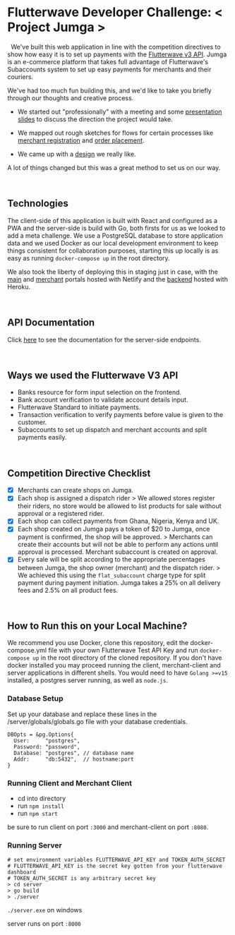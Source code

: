 # Flutterwave Developer Challenge: < Project Jumga >
&nbsp;
  We've built this web application in line with the competition directives to show how easy it is to set up
payments with the [Flutterwave v3 API](https://developer.flutterwave.com/docs). Jumga is an e-commerce platform
that takes full advantage of Flutterwave's Subaccounts system to set up easy payments for merchants and their
couriers.

We've had too much fun building this, and we'd like to take you briefly through our thoughts and creative process.

* We started out "professionally" with a meeting and some [presentation slides](https://docs.google.com/presentation/d/1Ni57y-jUsqiT2CG8hUAakNgjnAEE8SAbUWWXXoUbA9Q/edit?usp=sharing) to discuss the direction the
project would take.
  
* We mapped out rough sketches for flows for certain processes like [merchant registration](https://drive.google.com/file/d/1KmT1B0g6B0D_9HA5G2gNe1YGS5pPGHnE/view) and [order placement](https://drive.google.com/file/d/1PJbVt04PR7DsJeJXWUbBFUJS3Coe7iow/view?usp=sharing).

* We came up with a [design](https://www.figma.com/file/uZV4UBjwslqdmCI13KshlG/Project-Jumga) we really like.

A lot of things changed but this was a great method to set us on our way.

&nbsp;
## Technologies
The client-side of this application is built with React and configured as a PWA and the server-side is build with Go, both firsts for us
as we looked to add a meta challenge. We use a PostgreSQL database to store application data and we used Docker
as our local development environment to keep things consistent for collaboration purposes, starting this up locally is as 
easy as running ```docker-compose up``` in the root directory.

We also took the liberty of deploying this in staging just in case, with the [main](https://jumga-client.netlify.app/) and [merchant](https://jumga-merchant.netlify.app/) portals hosted with Netlify
and the [backend](https://apex-jumga.herokuapp.com/) hosted with Heroku.

&nbsp;
## API Documentation
Click [here]() to see the documentation for the server-side endpoints.

&nbsp;
## Ways we used the Flutterwave V3 API
* Banks resource for form input selection on the frontend.
* Bank account verification to validate account details input.
* Flutterwave Standard to initiate payments.
* Transaction verification to verify payments before value is given to the customer.
* Subaccounts to set up dispatch and merchant accounts and split payments easily.

&nbsp;
## Competition Directive Checklist
- [x] Merchants can create shops on Jumga.
- [x] Each shop is assigned a dispatch rider > We allowed stores register their riders, no store would be allowed to list products
for sale without approval or a registered rider.
- [x] Each shop can collect payments from Ghana, Nigeria, Kenya and UK.
- [x] Each shop created on Jumga pays a token of \$20 to Jumga, once payment is confirmed, the shop will be approved. > Merchants
  can create their accounts but will not be able to perform any actions until approval is processed. Merchant subaccount is created on
  approval.
- [x] Every sale will be split according to the appropriate percentages between Jumga, the shop owner (merchant) and the dispatch rider. >
We achieved this using the ```flat_subaccount``` charge type for split payment during payment initiation. Jumga takes a
  25% on all delivery fees and 2.5% on all product fees.

&nbsp;
## How to Run this on your Local Machine?
We recommend you use Docker, clone this repository, edit the docker-compose.yml file with your own Flutterwave Test API Key
and run ```docker-compose up``` in the root directory of the cloned repository.
If you don't have docker installed you may proceed running the client, merchant-client and server applications in different shells.
You would need to have ```Golang >=v15``` installed, a postgres server running, as well as ```node.js```.

### Database Setup
Set up your database and replace these lines in the /server/globals/globals.go file with your database credentials.

    DBOpts = &pg.Options{
      User:     "postgres",
      Password: "password",
      Database: "postgres", // database name
      Addr:     "db:5432",  // hostname:port
    }

### Running Client and Merchant Client
* cd into directory
* run ```npm install```
* run ```npm start```

be sure to run client on port ```:3000``` and merchant-client on port ```:8080```.

### Running Server
    # set environment variables FLUTTERWAVE_API_KEY and TOKEN_AUTH_SECRET
    # FLUTTERWAVE_API_KEY is the secret key gotten from your flutterwave dashboard
    # TOKEN_AUTH_SECRET is any arbitrary secret key
    > cd server
    > go build
    > ./server

```./server.exe``` on windows

server runs on port ```:8000```


